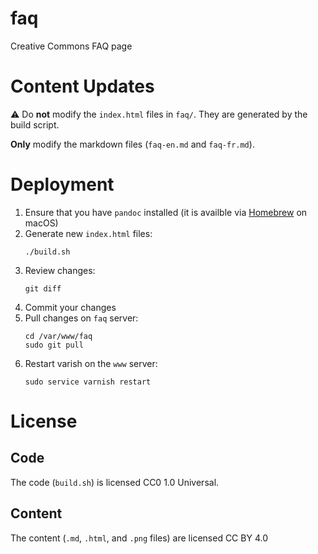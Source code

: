 # faq

Creative Commons FAQ page


# Content Updates

:warning: Do **not** modify the `index.html` files in `faq/`. They are
generated by the build script.

**Only** modify the markdown files (`faq-en.md` and `faq-fr.md`).


# Deployment

1. Ensure that you have `pandoc` installed (it is availble via
   [Homebrew](https://brew.sh/) on macOS)
2. Generate new `index.html` files:
   ```shell
   ./build.sh
   ```
3. Review changes:
   ```shell
   git diff
   ```
4. Commit your changes
5. Pull changes on `faq` server:
   ```shell
   cd /var/www/faq
   sudo git pull
   ```
6. Restart varish on the `www` server:
   ```shell
   sudo service varnish restart
   ```


# License


## Code

The code (`build.sh`) is licensed CC0 1.0 Universal.


## Content

The content (`.md`, `.html`, and `.png` files) are licensed CC BY 4.0
